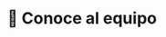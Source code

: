 ---
# An instance of the People widget.
# Documentation: https://wowchemy.com/docs/page-builder/
widget: people

# This file represents a page section.
headless: true

# Order that this section appears on the page.
weight: 1

title: 👥 Conoce al equipo
subtitle:

content:
  # Choose which groups/teams of users to display.
  #   Edit `user_groups` in each user's profile to add them to one or more of these groups.
  user_groups:
  - FisiQuímicamente
  - Traductores
design:
  show_interests: false
  show_role: true
  show_social: true

advanced:
  css_style: "padding-bottom: 0px;"
---